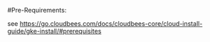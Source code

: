 #Pre-Requirements: 

see https://go.cloudbees.com/docs/cloudbees-core/cloud-install-guide/gke-install/#prerequisites 